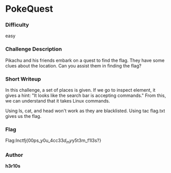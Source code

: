 # PokeQuest

### Difficulty
easy

### Challenge Description

Pikachu and his friends embark on a quest to find the flag. They have some clues about the location. Can you assist them in finding the flag?

### Short Writeup

In this challenge, a set of places is given. If we go to inspect element, it gives a hint: "It looks like the search bar is accepting commands." From this, we can understand that it takes Linux commands.

Using ls, cat, and head won't work as they are blacklisted. Using tac flag.txt gives us the flag.

### Flag

Flag:Inctfj{00ps_y0u_4cc3$3d_my$y5t3m_f1l3s?}

### Author

**h3r10s**